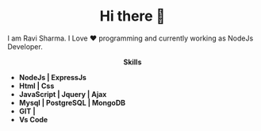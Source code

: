[](https://github.com/ravisharma375/ravisharma375)<h1 align="center"> Hi there  👋</h1>
<p>I am Ravi Sharma. I Love ❤️ programming and currently working as NodeJs Developer.</p>

<p align="center"> <b>Skills<b/></p>

 - NodeJs | ExpressJs
 - Html | Css 
 - JavaScript | Jquery | Ajax
 - Mysql | PostgreSQL | MongoDB
 - GIT |
 - Vs Code
